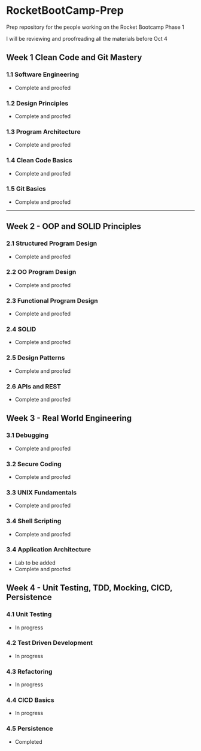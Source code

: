 # RocketBootCamp-Prep

Prep repository for the people working on the Rocket Bootcamp Phase 1

I will be reviewing and proofreading all the materials before Oct 4 

## Week 1 Clean Code and Git Mastery

### 1.1 Software Engineering
- Complete and proofed

### 1.2 Design Principles
- Complete and proofed

### 1.3 Program Architecture
- Complete and proofed

### 1.4 Clean Code Basics
- Complete and proofed

### 1.5 Git Basics
- Complete and proofed

---

## Week 2 - OOP and SOLID Principles

### 2.1 Structured Program Design
- Complete and proofed

### 2.2 OO Program Design
- Complete and proofed

### 2.3 Functional Program Design
- Complete and proofed

### 2.4 SOLID
- Complete and proofed

### 2.5 Design Patterns
- Complete and proofed

### 2.6 APIs and REST
- Complete and proofed

## Week 3 - Real World Engineering

### 3.1 Debugging
- Complete and proofed

### 3.2 Secure Coding
- Complete and proofed

### 3.3 UNIX Fundamentals
- Complete and proofed

### 3.4 Shell Scripting
- Complete and proofed

### 3.4 Application Architecture
- Lab to be added
- Complete and proofed

## Week 4 - Unit Testing, TDD, Mocking, CICD, Persistence

### 4.1 Unit Testing
- In progress

### 4.2 Test Driven Development
- In progress

### 4.3 Refactoring
- In progress

### 4.4 CICD Basics
- In progress

### 4.5 Persistence
- Completed
